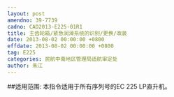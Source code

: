 ```yaml
---
layout: post
amendno: 39-7739
cadno: CAD2013-E225-01R1
title: 主齿轮箱/紧急润滑系统的识别/更换/改装
date: 2013-08-02 00:00:00 +0800
effdate: 2013-08-02 00:00:00 +0800
tag: E225
categories: 民航中南地区管理局适航审定处
author: 朱江
---
```


##适用范围:
本指令适用于所有序列号的EC 225 LP直升机。


